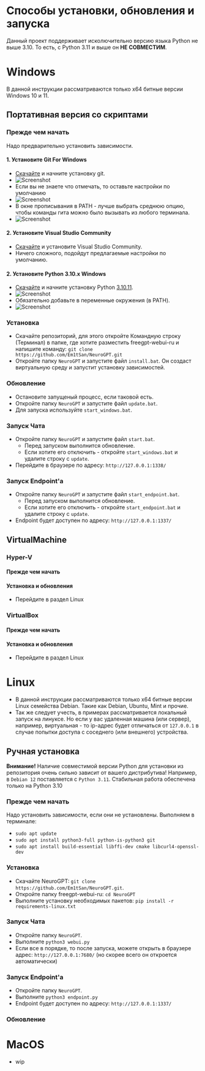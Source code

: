 # Способы установки, обновления и запуска

Данный проект поддерживает исколючительно версию языка Python не выше 3.10. То есть, с Python 3.11 и выше он **НЕ СОВМЕСТИМ**.

# Windows
В данной инструкции рассматриваются только х64 битные версии Windows 10 и 11.
## Портативная версия со скриптами
### Прежде чем начать
Надо предварительно установить зависимости.
#### 1. Установите Git For Windows
* [Скачайте](https://git-scm.com/download/win) и начните установку git.
* ![Screenshot](/.github/img/git-01.png)
* Если вы не знаете что отмечать, то оставьте настройки по умолчанию
* ![Screenshot](/.github/img/git-02.png)
* В окне прописывания в PATH - лучше выбрать среднюю опцию, чтобы команды гита можно было вызывать из любого терминала.
* ![Screenshot](/.github/img/git-03.png)
#### 2. Установите Visual Studio Community
* [Скачайте](https://visualstudio.microsoft.com/ru/downloads/) и установите Visual Studio Community.
* Ничего сложного, подойдут предлагаемые настройки по умолчанию.
#### 2. Установите Python 3.10.x Windows
* [Скачайте](https://www.python.org/ftp/python/3.10.11/python-3.10.11-amd64.exe) и начните установку Python [3.10.11](https://www.python.org/downloads/release/python-31011/).
* ![Screenshot](/.github/img/py-01.png)
* Обязательно добавьте в переменные окружения (в PATH).
* ![Screenshot](/.github/img/py-02.png)
### Установка
* Скачайте репозиторий, для этого откройте Командную строку (Терминал) в папке, где хотите разместить freegpt-webui-ru и напишите команду:
`git clone https://github.com/Em1tSan/NeuroGPT.git`
* Откройте папку `NeuroGPT` и запустите файл `install.bat`. Он создаст виртуальную среду и запустит установку зависимостей.
### Обновление
* Остановите запущеный процесс, если таковой есть.
* Откройте папку `NeuroGPT` и запустите файл `update.bat`.
* Для запуска используйте `start_windows.bat`.
### Запуск Чата
* Откройте папку `NeuroGPT` и запустите файл `start.bat`. 
  * Перед запуском выполнится обновление.
  * Если хотите его отключить - откройте `start_windows.bat` и удалите строку с `update`.
* Перейдите в браузере по адресу: `http://127.0.0.1:1338/`
### Запуск Endpoint'а 
* Откройте папку `NeuroGPT` и запустите файл `start_endpoint.bat`. 
  * Перед запуском выполнится обновление.
  * Если хотите его отключить - откройте `start_endpoint.bat` и удалите строку с `update`.
* Endpoint будет доступен по адресу: `http://127.0.0.1:1337/`

## VirtualMachine
### Hyper-V
#### Прежде чем начать
#### Установка и обновления
* Перейдите в раздел Linux
### VirtualBox
#### Прежде чем начать
#### Установка и обновления
* Перейдите в раздел Linux


# Linux
* В данной инструкции рассматриваются только х64 битные версии Linux семейства Debian. Такие как Debian, Ubuntu, Mint и прочие.
* Так же следует учесть, в примерах рассматривается локальный запуск на линуксе. Но если у вас удаленная машина (или сервер), например, виртуальная - то ip-адрес будет отличаться от `127.0.0.1` в случае попытки доступа с соседнего (или внешнего) устройства.


## Ручная установка
**Внимание!** Наличие совместимой версии Python для установки из репозитория очень сильно зависит от вашего дистрибутива! Например, в `Debian 12` поставляется с `Python 3.11`. Стабильная работа обеспечена только на Python 3.10
### Прежде чем начать
Надо установить зависимости, если они не установлены. Выполняем в терминале:
* `sudo apt update`
* `sudo apt install python3-full python-is-python3 git`
* `sudo apt install build-essential libffi-dev cmake libcurl4-openssl-dev`
### Установка
* Скачайте NeuroGPT: `git clone https://github.com/Em1tSan/NeuroGPT.git`.
* Откройте папку freegpt-webui-ru: `cd NeuroGPT`
* Выполните установку необходимых пакетов: `pip install -r requirements-linux.txt`
### Запуск Чата
* Откройте папку `NeuroGPT`. 
* Выполните `python3 webui.py`
* Если все в порядке, то после запуска, можете открыть в браузере адрес: `http://127.0.0.1:7680/` (но скорее всего он откроется автоматически)
### Запуск Endpoint'а
* Откройте папку `NeuroGPT`. 
* Выполните `python3 endpoint.py`
* Endpoint будет доступен по адресу: `http://127.0.0.1:1337/`

### Обновление
# MacOS
* wip
